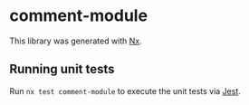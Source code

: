 # comment-module

This library was generated with [Nx](https://nx.dev).

## Running unit tests

Run `nx test comment-module` to execute the unit tests via [Jest](https://jestjs.io).

